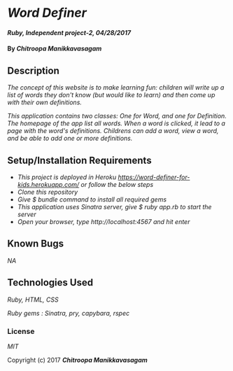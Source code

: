 # _Word Definer_

#### _Ruby, Independent project-2, 04/28/2017_

#### By _**Chitroopa Manikkavasagam**_

## Description

_The concept of this website is to make learning fun: children will write up a list of words they don't know (but would like to learn) and then come up with their own definitions._

_This application contains two classes: One for Word, and one for Definition. The homepage of the app list all words. When a word is clicked, it lead to a page with the word's definitions. Childrens can add a word, view a word, and be able to add one or more definitions._

## Setup/Installation Requirements

* _This project is deployed in Heroku https://word-definer-for-kids.herokuapp.com/ or follow the below steps_
* _Clone this repository_
* _Give $ bundle command to install all required gems_
* _This application uses Sinatra server, give $ ruby app.rb to start the server_
* _Open your browser, type http://localhost:4567 and hit enter_

## Known Bugs

_NA_

## Technologies Used

_Ruby, HTML, CSS_

_Ruby gems : Sinatra, pry, capybara, rspec_

### License

*MIT*

Copyright (c) 2017 **_Chitroopa Manikkavasagam_**
